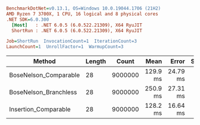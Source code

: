 ``` ini

BenchmarkDotNet=v0.13.1, OS=Windows 10.0.19044.1706 (21H2)
AMD Ryzen 7 3700X, 1 CPU, 16 logical and 8 physical cores
.NET SDK=6.0.300
  [Host]   : .NET 6.0.5 (6.0.522.21309), X64 RyuJIT
  ShortRun : .NET 6.0.5 (6.0.522.21309), X64 RyuJIT

Job=ShortRun  InvocationCount=1  IterationCount=3  
LaunchCount=1  UnrollFactor=1  WarmupCount=3  

```
|                Method | Length |   Count |     Mean |    Error |  StdDev |
|---------------------- |------- |-------- |---------:|---------:|--------:|
| BoseNelson_Comparable |     28 | 9000000 | 129.9 ms | 24.79 ms | 1.36 ms |
| BoseNelson_Branchless |     28 | 9000000 | 250.9 ms | 27.31 ms | 1.50 ms |
|  Insertion_Comparable |     28 | 9000000 | 128.2 ms | 16.64 ms | 0.91 ms |

